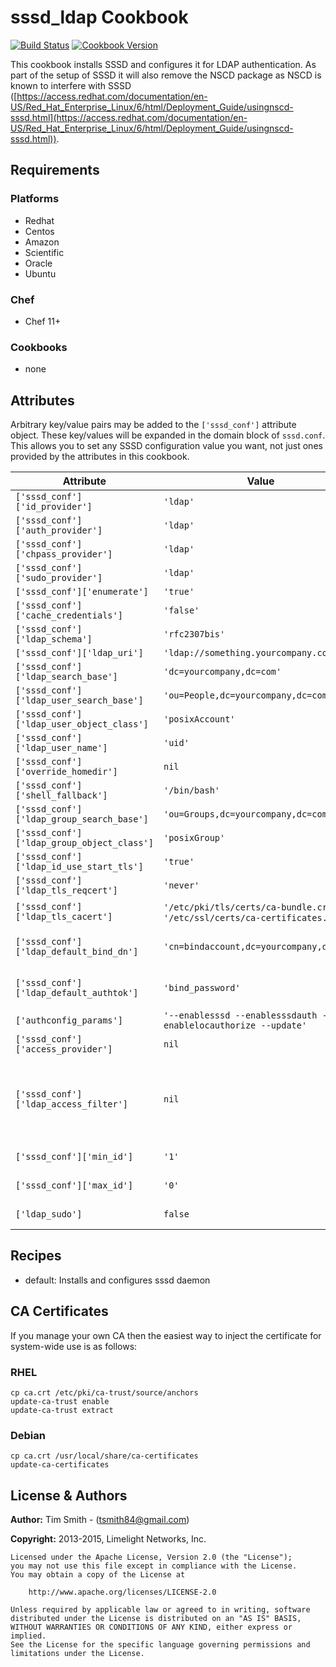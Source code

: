 # sssd_ldap Cookbook
[![Build Status](https://travis-ci.org/tas50/chef-sssd_ldap.svg?branch=master)](https://travis-ci.org/tas50/chef-sssd_ldap) [![Cookbook Version](https://img.shields.io/cookbook/v/sssd_ldap.svg)](https://supermarket.chef.io/cookbooks/sssd_ldap)

This cookbook installs SSSD and configures it for LDAP authentication.  As part of the setup of SSSD it will also remove the NSCD package as NSCD is known to interfere with SSSD ([https://access.redhat.com/documentation/en-US/Red_Hat_Enterprise_Linux/6/html/Deployment_Guide/usingnscd-sssd.html](https://access.redhat.com/documentation/en-US/Red_Hat_Enterprise_Linux/6/html/Deployment_Guide/usingnscd-sssd.html)).

## Requirements
### Platforms
- Redhat
- Centos
- Amazon
- Scientific
- Oracle
- Ubuntu

### Chef
- Chef 11+

### Cookbooks
- none

## Attributes
Arbitrary key/value pairs may be added to the `['sssd_conf']` attribute object.  These key/values will be expanded in the domain block of `sssd.conf`.  This allows you to set any SSSD configuration value you want, not just ones provided by the attributes in this cookbook.

Attribute                                  | Value                                                                          | Comment
------------------------------------------ | ------------------------------------------------------------------------------ | ------------------------------------------------------------------------------------------------------------------------------------------
`['sssd_conf']['id_provider']`             | `'ldap'`                                                                       |
`['sssd_conf']['auth_provider']`           | `'ldap'`                                                                       |
`['sssd_conf']['chpass_provider']`         | `'ldap'`                                                                       |
`['sssd_conf']['sudo_provider']`           | `'ldap'`                                                                       |
`['sssd_conf']['enumerate']`               | `'true'`                                                                       |
`['sssd_conf']['cache_credentials']`       | `'false'`                                                                      |
`['sssd_conf']['ldap_schema']`             | `'rfc2307bis'`                                                                 |
`['sssd_conf']['ldap_uri']`                | `'ldap://something.yourcompany.com'`                                           |
`['sssd_conf']['ldap_search_base']`        | `'dc=yourcompany,dc=com'`                                                      |
`['sssd_conf']['ldap_user_search_base']`   | `'ou=People,dc=yourcompany,dc=com'`                                            |
`['sssd_conf']['ldap_user_object_class']`  | `'posixAccount'`                                                               |
`['sssd_conf']['ldap_user_name']`          | `'uid'`                                                                        |
`['sssd_conf']['override_homedir']`        | `nil`                                                                          |
`['sssd_conf']['shell_fallback']`          | `'/bin/bash'`                                                                  |
`['sssd_conf']['ldap_group_search_base']`  | `'ou=Groups,dc=yourcompany,dc=com'`                                            |
`['sssd_conf']['ldap_group_object_class']` | `'posixGroup'`                                                                 |
`['sssd_conf']['ldap_id_use_start_tls']`   | `'true'`                                                                       |
`['sssd_conf']['ldap_tls_reqcert']`        | `'never'`                                                                      |
`['sssd_conf']['ldap_tls_cacert']`         | `'/etc/pki/tls/certs/ca-bundle.crt'` or `'/etc/ssl/certs/ca-certificates.crt'` | defaults for RHEL and others respectively
`['sssd_conf']['ldap_default_bind_dn']`    | `'cn=bindaccount,dc=yourcompany,dc=com'`                                       | if you have a domain that doesn't require binding set this attributes to nil
`['sssd_conf']['ldap_default_authtok']`    | `'bind_password'`                                                              | if you have a domain that doesn't require binding set this to nil
`['authconfig_params']`                    | `'--enablesssd --enablesssdauth --enablelocauthorize --update'`                |
`['sssd_conf']['access_provider']`         | `nil`                                                                          | Should be set to `'ldap'`
`['sssd_conf']['ldap_access_filter']`      | `nil`                                                                          | Can use simple LDAP filter such as `'uid=abc123'` or more expressive LDAP filters like `'(&(objectClass=employee)(department=ITSupport))'`
`['sssd_conf']['min_id']`                  | `'1'`                                                                          | default, used to ignore lower uid/gid's
`['sssd_conf']['max_id']`                  | `'0'`                                                                          | default, used to ignore higher uid/gid's
`['ldap_sudo']`                            | `false`                                                                        | Adds ldap enabled sudoers (true/false)

## Recipes
- default: Installs and configures sssd daemon

## CA Certificates
If you manage your own CA then the easiest way to inject the certificate for system-wide use is as follows:

### RHEL

```
cp ca.crt /etc/pki/ca-trust/source/anchors
update-ca-trust enable
update-ca-trust extract
```

### Debian

```
cp ca.crt /usr/local/share/ca-certificates
update-ca-certificates
```

## License & Authors
**Author:** Tim Smith - ([tsmith84@gmail.com](mailto:tsmith84@gmail.com))

**Copyright:** 2013-2015, Limelight Networks, Inc.

```text
Licensed under the Apache License, Version 2.0 (the "License");
you may not use this file except in compliance with the License.
You may obtain a copy of the License at

    http://www.apache.org/licenses/LICENSE-2.0

Unless required by applicable law or agreed to in writing, software
distributed under the License is distributed on an "AS IS" BASIS,
WITHOUT WARRANTIES OR CONDITIONS OF ANY KIND, either express or implied.
See the License for the specific language governing permissions and
limitations under the License.
```
